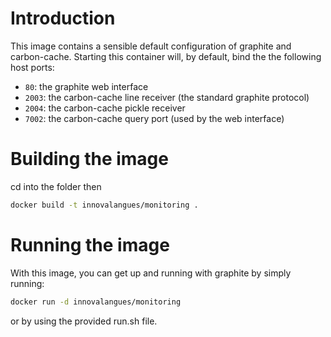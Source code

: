 # Introduction
This image contains a sensible default configuration of graphite and
carbon-cache. Starting this container will, by default, bind the the following
host ports:

- `80`: the graphite web interface
- `2003`: the carbon-cache line receiver (the standard graphite protocol)
- `2004`: the carbon-cache pickle receiver
- `7002`: the carbon-cache query port (used by the web interface)

# Building the image
cd into the folder then 

````bash
docker build -t innovalangues/monitoring .
````

# Running the image

With this image, you can get up and running with graphite by simply running:

````bash
docker run -d innovalangues/monitoring
````

or by using the provided run.sh file.